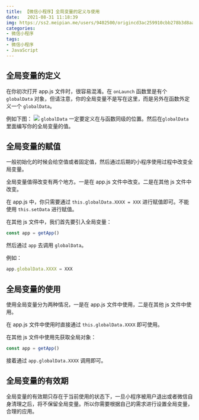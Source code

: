 ```yaml
---
title: 【微信小程序】全局变量的定义与使用
date:   2021-08-31 11:18:39
img: https://ss2.meipian.me/users/9402500/origincd3ac259910cbb278b3d8aae6a1bbea4.jpg?imageView2/2/w/750/h/1400/q/80
categories: 
- 微信小程序
tags:
- 微信小程序
- JavaScript
---
```


## 全局变量的定义

在你初次打开 app.js 文件时，很容易混淆。在 `onLaunch` 函数里是有个 `globalData` 对象，但请注意，你的全局变量不是写在这里，而是另外在函数外定义一个 `globalData`。

例如下图：
![](https://img-blog.csdnimg.cn/e74993b3afd946acb2f01bfccca31dfa.png?x-oss-process=image/watermark,type_ZHJvaWRzYW5zZmFsbGJhY2s,shadow_50,text_Q1NETiBA5Za15Za15Za15Za16KaB5oqx5oqx,size_20,color_FFFFFF,t_70,g_se,x_16)
`globalData` 一定要定义在与函数同级的位置。然后在`globalData` 里面编写你的全局变量的值。

## 全局变量的赋值

一般初始化的时候会给空值或者固定值，然后通过后期的小程序使用过程中改变全局变量。

全局变量值得改变有两个地方。一是在 app.js 文件中改变。二是在其他 js 文件中改变。

在 app.js 中，你只需要通过 `this.globalData.XXXX = XXX` 进行赋值即可。不能使用 `this.setData` 进行赋值。

在其他 js 文件中，我们首先要引入全局变量：

```javascript
const app = getApp()
```

然后通过 `app` 去调用 `globalData`。

例如：

```javascript
app.globalData.XXXX = XXX
```

## 全局变量的使用

使用全局变量分为两种情况，一是在 app.js 文件中使用，二是在其他 js 文件中使用。

在 app.js 文件中使用时直接通过 `this.globalData.XXXX` 即可使用。

在其他 js 文件中使用先获取全局对象：

```javascript
const app = getApp()
```

接着通过 `app.globalData.XXXX` 调用即可。

## 全局变量的有效期

全局变量的有效期只存在于当前使用的状态下，一旦小程序被用户退出或者微信自身清理之后，将不保留全局变量。所以你需要根据自己的需求进行设置全局变量，合理的应用。